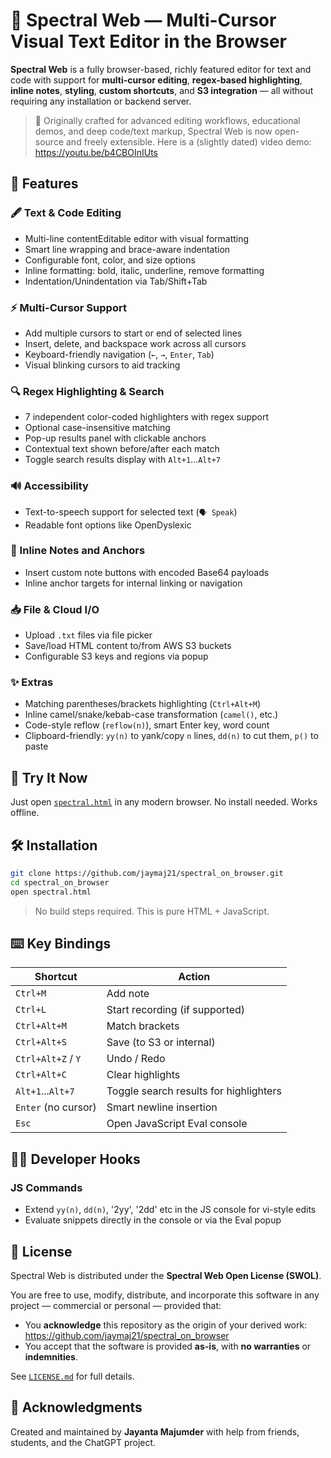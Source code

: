 # 📘 Spectral Web — Multi-Cursor Visual Text Editor in the Browser

**Spectral Web** is a fully browser-based, richly featured editor for text and code with support for **multi-cursor editing**, **regex-based highlighting**, **inline notes**, **styling**, **custom shortcuts**, and **S3 integration** — all without requiring any installation or backend server.

> 🧠 Originally crafted for advanced editing workflows, educational demos, and deep code/text markup, Spectral Web is now open-source and freely extensible.
> Here is a (slightly dated) video demo: https://youtu.be/b4CBOInIUts

## 🚀 Features

### 🖋️ Text & Code Editing
- Multi-line contentEditable editor with visual formatting
- Smart line wrapping and brace-aware indentation
- Configurable font, color, and size options
- Inline formatting: bold, italic, underline, remove formatting
- Indentation/Unindentation via Tab/Shift+Tab

### ⚡ Multi-Cursor Support
- Add multiple cursors to start or end of selected lines
- Insert, delete, and backspace work across all cursors
- Keyboard-friendly navigation (`←`, `→`, `Enter`, `Tab`)
- Visual blinking cursors to aid tracking

### 🔍 Regex Highlighting & Search
- 7 independent color-coded highlighters with regex support
- Optional case-insensitive matching
- Pop-up results panel with clickable anchors
- Contextual text shown before/after each match
- Toggle search results display with `Alt+1`...`Alt+7`

### 🔊 Accessibility
- Text-to-speech support for selected text (`🗣 Speak`)
- Readable font options like OpenDyslexic

### 🔗 Inline Notes and Anchors
- Insert custom note buttons with encoded Base64 payloads
- Inline anchor targets for internal linking or navigation

### 📥 File & Cloud I/O
- Upload `.txt` files via file picker
- Save/load HTML content to/from AWS S3 buckets
- Configurable S3 keys and regions via popup

### ✨ Extras
- Matching parentheses/brackets highlighting (`Ctrl+Alt+M`)
- Inline camel/snake/kebab-case transformation (`camel()`, etc.)
- Code-style reflow (`reflow(n)`), smart Enter key, word count
- Clipboard-friendly: `yy(n)` to yank/copy `n` lines, `dd(n)` to cut them, `p()` to paste

## 🧪 Try It Now

Just open [`spectral.html`](./spectral.html) in any modern browser. No install needed. Works offline.

## 🛠️ Installation

```bash
git clone https://github.com/jaymaj21/spectral_on_browser.git
cd spectral_on_browser
open spectral.html
```

> No build steps required. This is pure HTML + JavaScript.

## ⌨️ Key Bindings

| Shortcut                | Action                            |
|------------------------|-----------------------------------|
| `Ctrl+M`               | Add note                          |
| `Ctrl+L`               | Start recording (if supported)    |
| `Ctrl+Alt+M`           | Match brackets                    |
| `Ctrl+Alt+S`           | Save (to S3 or internal)          |
| `Ctrl+Alt+Z` / `Y`     | Undo / Redo                       |
| `Ctrl+Alt+C`           | Clear highlights                  |
| `Alt+1`...`Alt+7`      | Toggle search results for highlighters |
| `Enter` (no cursor)    | Smart newline insertion           |
| `Esc`                  | Open JavaScript Eval console      |

## 🧑‍💻 Developer Hooks

### JS Commands
- Extend `yy(n)`, `dd(n)`, '2yy', '2dd' etc in the JS console for vi-style edits
- Evaluate snippets directly in the console or via the Eval popup

## 🧾 License

Spectral Web is distributed under the **Spectral Web Open License (SWOL)**.

You are free to use, modify, distribute, and incorporate this software in any project — commercial or personal — provided that:

- You **acknowledge** this repository as the origin of your derived work:  
  https://github.com/jaymaj21/spectral_on_browser
- You accept that the software is provided **as-is**, with **no warranties** or **indemnities**.

See [`LICENSE.md`](./LICENSE.md) for full details.

## 🙏 Acknowledgments

Created and maintained by **Jayanta Majumder** with help from friends, students, and the ChatGPT project.
